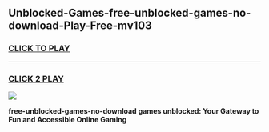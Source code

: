 
## Unblocked-Games-free-unblocked-games-no-download-Play-Free-mv103
<h3>
<a href="https://premium76.site?title=free-unblocked-games-no-download&ref=18A1">CLICK TO PLAY</a></h3>
<hr>

<h3>
<a href="https://premium76.site?title=free-unblocked-games-no-download&ref=18A1">CLICK 2 PLAY</a>
  
</h3>

<a href="https://premium76.site?title=free-unblocked-games-no-download&ref=18A1"><img src="https://clearcache.store/games.png"></a>


**free-unblocked-games-no-download games unblocked: Your Gateway to Fun and Accessible Online Gaming**
